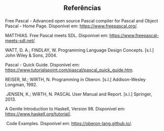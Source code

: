 <h2>
    <p style="text-align:center"> Referências </p>
</h2>

Free Pascal - Advanced open source Pascal compiler for Pascal and Object Pascal - Home Page. Disponível em: <https://www.freepascal.org/>.
‌

MATTHIAS. Free Pascal meets SDL. Disponível em: <https://www.freepascal-meets-sdl.net/>.


WATT, D. A.; FINDLAY, W. Programming Language Design Concepts. [s.l.] John Wiley & Sons, 2004.
‌

Pascal - Quick Guide. Disponível em: <https://www.tutorialspoint.com/pascal/pascal_quick_guide.htm>.
‌

REISER, M.; WIRTH, N. Programming in Oberon. [s.l.] Addison-Wesley Longman, 1992.

‌
JENSEN, K.; WIRTH, N. PASCAL User Manual and Report. [s.l.] Springer, 2013.
‌

A Gentle Introduction to Haskell, Version 98. Disponível em: <https://www.haskell.org/tutorial/>.

‌
Code Examples. Disponível em: <https://oberon-lang.github.io/>. 